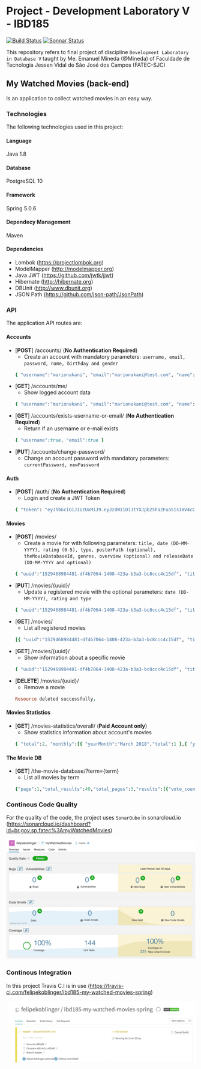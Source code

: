 # Project - Development Laboratory V - IBD185
[![Build Status](https://travis-ci.com/felipekoblinger/ibd185-my-watched-movies-spring.svg?branch=master)](https://travis-ci.com/felipekoblinger/ibd185-my-watched-movies-spring)
[![Sonnar Status](https://sonarcloud.io/api/project_badges/measure?project=br.gov.sp.fatec%3AmyWatchedMovies&metric=coverage)](https://sonarcloud.io/dashboard?id=br.gov.sp.fatec%3AmyWatchedMovies)

This repository refers to final project of discipline `Development Laboratory in Database V` taught by Me. Emanuel Mineda (@Mineda) of Faculdade de Tecnologia Jessen Vidal de São José dos Campos (FATEC-SJC)

## My Watched Movies (back-end)
Is an application to collect watched movies in an easy way.

### Technologies
The following technologies used in this project:

#### Language
Java 1.8

#### Database
PostgreSQL 10

#### Framework
Spring 5.0.6

#### Dependecy Management
Maven

#### Dependencies
- Lombok (https://projectlombok.org)
- ModelMapper (http://modelmapper.org)
- Java JWT (https://github.com/jwtk/jjwt)
- Hibernate (http://hibernate.org)
- DBUnit (http://www.dbunit.org)
- JSON Path (https://github.com/json-path/JsonPath)

### API
The application API routes are:

#### Accounts
- [**POST**] /accounts/ (**No Authentication Required**)
  * Create an account with mandatory parameters: `username, email, password, name, birthday and gender`
  ```ruby
  { "username":"marionakani", "email":"marionakani@test.com", "name":"Mario Nakani", "gender":"MALE", "birthday":"20-01-1990" }
  ```
- [**GET**] /accounts/me/
  * Show logged account data
  ```ruby
  { "username":"marionakani", "email":"marionakani@test.com", "name":"Mario Nakani", "gender":"MALE", "birthday":"20-01-1990" }
  ```
- [**GET**] /accounts/exists-username-or-email/ (**No Authentication Required**)
  * Return if an username or e-mail exists
  ```ruby
  { "username":true, "email":true }
  ```
- [**PUT**] /accounts/change-password/
  * Change an account password with mandatory parameters: `currentPassword, newPassword`

#### Auth
- [**POST**] /auth/ (**No Authentication Required**)
  * Login and create a JWT Token
  ```ruby
  { "token": "eyJhbGciOiJIUzUxMiJ9.eyJzdWIiOiJtYXJpb25ha2FuaSIsImV4cCI6MTUzMDA3MjkyMSwiaWF0IjoxNTI5NDY4MTIxfQ.D6l3fzwWOwNqj5FdHz4X21GXGFdkZ_RdTclAhkQezdoLutKimk9Cx3GVuNYxJ1QVj3Ue7Pq5He-AI3qCj-YVEw" }
  ```

#### Movies
- [**POST**] /movies/
  * Create a movie for with following parameters: `title, date (DD-MM-YYYY), rating (0-5), type, posterPath (optional), theMovieDatabaseId, genres, overview (optional) and releaseDate (DD-MM-YYYY and optional)`
  ```ruby
  { "uuid":"1529468984481-df4b7064-1408-423a-b3a3-bc8ccc4c15df", "title":"Fight Club", "date":"24-05-2017", "rating":5, "type":"SUBTITLED", "posterPath":"/anything.jpg", "theMovieDatabaseId":"550", "genres":"18", "overview":"A ticking-time-bomb insomniac and a slippery soap salesman channel primal male aggression into a shocking new form of therapy. Their concept catches on, with underground \\\"fight clubs\\\" forming in every town, until an eccentric gets in the way and ignites an out-of-control spiral toward oblivion.", "releaseDate":"15-10-1999", "createdAt":"20-06-2018 01:29:44", "updatedAt":"20-06-2018 01:29:44" }
  ```
- [**PUT**] /movies/{uuid}/
  * Update a registered movie with the optional parameters: `date (DD-MM-YYYY), rating and type`
  ```ruby
  { "uuid":"1529468984481-df4b7064-1408-423a-b3a3-bc8ccc4c15df", "title":"Fight Club", "date":"25-05-2017", "rating":5, "type":"ORIGINAL", "posterPath":"/anything.jpg", "theMovieDatabaseId":"550", "genres":"18", "overview":"A ticking-time-bomb insomniac and a slippery soap salesman channel primal male aggression into a shocking new form of therapy. Their concept catches on, with underground \\\"fight clubs\\\" forming in every town, until an eccentric gets in the way and ignites an out-of-control spiral toward oblivion.", "releaseDate":"15-10-1999", "createdAt":"20-06-2018 01:29:44", "updatedAt":"20-06-2018 01:35:43" }
  ```
- [**GET**] /movies/
  * List all registered movies
  ```ruby
  [{ "uuid":"1529468984481-df4b7064-1408-423a-b3a3-bc8ccc4c15df", "title":"Fight Club", "date":"24-05-2017", "rating":5, "type":"SUBTITLED", "posterPath":"/anything.jpg", "theMovieDatabaseId":"550", "genres":"18", "overview":"A ticking-time-bomb insomniac and a slippery soap salesman channel primal male aggression into a shocking new form of therapy. Their concept catches on, with underground \\\"fight clubs\\\" forming in every town, until an eccentric gets in the way and ignites an out-of-control spiral toward oblivion.", "releaseDate":"15-10-1999", "createdAt":"20-06-2018 01:29:44", "updatedAt":"20-06-2018 01:29:44" }]
  ```
- [**GET**] /movies/{uuid}/
  * Show information about a specific movie
  ```ruby
  { "uuid":"1529468984481-df4b7064-1408-423a-b3a3-bc8ccc4c15df", "title":"Fight Club", "date":"24-05-2017", "rating":5, "type":"SUBTITLED", "posterPath":"/anything.jpg", "theMovieDatabaseId":"550", "genres":"18", "overview":"A ticking-time-bomb insomniac and a slippery soap salesman channel primal male aggression into a shocking new form of therapy. Their concept catches on, with underground \\\"fight clubs\\\" forming in every town, until an eccentric gets in the way and ignites an out-of-control spiral toward oblivion.", "releaseDate":"15-10-1999", "createdAt":"20-06-2018 01:29:44", "updatedAt":"20-06-2018 01:29:44" }
  ```
- [**DELETE**] /movies/{uuid}/
  * Remove a movie
  ```ruby
  Resource deleted successfully.
  ```

#### Movies Statistics
- [**GET**] /movies-statistics/overall/ (**Paid Account only**)
  * Show statistics information about account's movies
  ```ruby
  { "total":2, "monthly":[{ "yearMonth":"March 2018","total":1 },{ "yearMonth":"April 2018","total":1 }], "type":{ "SUBTITLED":1,"DUBBED":1 } }
  ```

#### The Movie DB
- [**GET**] /the-movie-database/?term={term}
  * List all movies by term
  ```ruby
  {"page":1,"total_results":49,"total_pages":3,"results":[{"vote_count":756,"id":427641,"video":false,"vote_average":5.9,"title":"Rampage","popularity":71.626311,"poster_path":"/3gIO6mCd4Q4PF1tuwcyI3sjFrtI.jpg","original_language":"en","original_title":"Rampage","genre_ids":[28,12,878],"backdrop_path":"/wrqUiMXttHE4UBFMhLHlN601MZh.jpg","adult":false,"overview":"Primatologist Davis Okoye shares an unshakable bond with George, the extraordinarily intelligent, silverback gorilla who has been in his care since birth.  But a rogue genetic experiment gone awry mutates this gentle ape into a raging creature of enormous size.  To make matters worse, it’s soon discovered there are other similarly altered animals.  As these newly created alpha predators tear across North America, destroying everything in their path, Okoye teams with a discredited genetic engineer to secure an antidote, fighting his way through an ever-changing battlefield, not only to halt a global catastrophe but to save the fearsome creature that was once his friend.","release_date":"2018-04-12"},{"vote_count":165,"id":38780,"video":false,"vote_average":5.9,"title":"Rampage","popularity":12.240357,"poster_path":"/xl1q07RVwYKbkngd4eL145cBaUP.jpg","original_language":"en","original_title":"Rampage","genre_ids":[28,18,80,53,9648],"backdrop_path":"/hhbRfecY2qrqhSNuLtMgASAkRPT.jpg","adult":false,"overview":"The boredom of small town life is eating Bill Williamson alive. Feeling constrained and claustrophobic in the meaningless drudgery of everyday life and helpless against overwhelming global dissolution, Bill begins a descent into madness. His shockingly violent plan will shake the very foundations of society by painting the streets red with blood.","release_date":"2009-08-14"},{"vote_count":15,"id":99749,"video":false,"vote_average":6.4,"title":"Rampage","popularity":3.234653,"poster_path":"/8o0WyZOxZl04jk1hMXsqgMilfGT.jpg","original_language":"en","original_title":"Rampage","genre_ids":[53,18],"backdrop_path":"/7rzGNVf0nVo14XiBYwkBW4wldPW.jpg","adult":false,"overview":"Rampage delves into the subject of legal insanity, so often the default defense in modern-time gruesome crime trials. Alex McArthur plays an outwardly normal guy who goes on incredible killing and mutilating sprees until (and even after, when he escapes for a short time) he's captured. When he comes to trial, the liberal DA (Michael Biehn) is torn between his own leftist leanings and the reality of the heinous crimes for which the accused is being tried. He must argue for the death penalty.","release_date":"1987-09-01"},{"vote_count":2,"id":17288,"video":false,"vote_average":6,"title":"Rampage","popularity":1.770459,"poster_path":"/zpfWNW5CHbPHHSPb5uuMqopYfuf.jpg","original_language":"tr","original_title":"Korkusuz","genre_ids":[12,28],"backdrop_path":"/usZyWiogdUOmMTdsS7n6MRiHbZ4.jpg","adult":false,"overview":"A Turkish commando must infiltrate and capture a group of terrorists living in the mountains.","release_date":"1986-06-12"},{"vote_count":3,"id":104658,"video":false,"vote_average":5.3,"title":"Rampage","popularity":1.754968,"poster_path":"/53ywROZtzxWznTfeiOtzAAAJijS.jpg","original_language":"en","original_title":"Rampage","genre_ids":[12],"backdrop_path":"/fY2s1I0Jk4cvmqoiAqI0KL9JDaL.jpg","adult":false,"overview":"A German zoo hires two hunters to catch a rare breed of panther in Malaysia. The girlfriend of one of the hunters accompanies them on their hunt.","release_date":"1963-10-09"},{"vote_count":49,"id":395925,"video":false,"vote_average":4.8,"title":"Rampage: President Down","popularity":7.311732,"poster_path":"/vSw97KTyxUQWCyGvnrc7t73L15l.jpg","original_language":"en","original_title":"Rampage: President Down","genre_ids":[53,28,80],"backdrop_path":"/zRbVu2wAWy46H85TxayTBPKB2AR.jpg","adult":false,"overview":"Bill Williamson is back, alive and well and doing a recon mission around D.C. This time he wants to cause a major population disruption within the USA which result in devastating consequences reverberating throughout the world. His new mission this time to bring down The President of the United States and his Secret Service detail. Bill brings with him all the freak-in havoc and acidity of the previous 2 movies.","release_date":"2016-08-26"},{"vote_count":105,"id":250388,"video":false,"vote_average":5.4,"title":"Rampage: Capital Punishment","popularity":7.990752,"poster_path":"/pSpChn2UgYNzRFA0eR3YyBuoOAo.jpg","original_language":"en","original_title":"Rampage: Capital Punishment","genre_ids":[28,80,53],"backdrop_path":"/mvfXbtJJwtuy0YzbnMhShE2dikR.jpg","adult":false,"overview":"A man takes over a TV station and holds a number of hostages as a political platform to awaken humanity, instead of money.","release_date":"2014-07-19"},{"vote_count":5,"id":102167,"video":false,"vote_average":8.2,"title":"Rabbit Rampage","popularity":2.062573,"poster_path":"/c2I1jYiNltPCIPS4EQl79OkIyF1.jpg","original_language":"en","original_title":"Rabbit Rampage","genre_ids":[16],"backdrop_path":"/ogj8h3ynjJga9gFJu4jNkIOLzj3.jpg","adult":false,"overview":"Bugs Bunny is tormented by his own animator, in this successor to the 1953 cartoon \"Duck Amuck.\"","release_date":"1955-06-11"},{"vote_count":3,"id":122353,"video":false,"vote_average":6,"title":"Rampage","popularity":1.115031,"poster_path":"/x9ssGbWuWQfLXthav4sfALpL5uj.jpg","original_language":"en","original_title":"Rampage","genre_ids":[99],"backdrop_path":"/2VAz8EulRoQoSmA2CJUqBrzkNbW.jpg","adult":false,"overview":"Following his film about music and war in Iraq, Soundtrack to War , Producer/ DirectorGeorge Gittoes slices into the mirky underbelly of the Giant Land of the Free.  RAMPAGE is another Gittoes journey into the forbidden zones; – America’s war in Iraq, and in it’s own backyard – life in a Miami ‘hood – an exploration of hiphop’s musical innovations, as important as the field s the field hollers, the blue, the blues, and jazz, which also began in the black ghettos, and went on to evolve as major music styles.","release_date":"2006-11-30"},{"vote_count":2,"id":72704,"video":false,"vote_average":5.3,"title":"Rampage","popularity":1.106074,"poster_path":"/8h3ZnAPAbJiG4fzEmS1Ru9tQiMu.jpg","original_language":"en","original_title":"Rampage","genre_ids":[12,99],"backdrop_path":null,"adult":false,"overview":"The classic American bouldering movie, that helped launch the bouldering revolution. Follow Chris Sharma, Obe Carrion, and friends on a two month road trip across the west. Check out the country's best bouldering areas, and witness first ascents of dozens of the now legendary \"Sharma Problems.\" Features Castle Rock, LakeTahoe, Priest Draw, Black Mountain, The Tramway, Squamish, Humboldt, and The X-Games.","release_date":"1999-01-01"},{"vote_count":0,"id":501804,"video":false,"vote_average":0,"title":"Rampage","popularity":1.001256,"poster_path":"/vhZ3gEDHaV92Con277jzJFFQTci.jpg","original_language":"en","original_title":"Rampage","genre_ids":[28],"backdrop_path":"/hly0T5HS5DZY4eDvZyf4bltPpH6.jpg","adult":false,"overview":"An evil attempt to avenge a drug lords death ends in the murder of a DEA operative´s brother. Now it´s payback time as sergeant Jim Stone pursues his brother´s murderers as they proceed on a reign of terror and a relentless assault on the population of Washington D.C.","release_date":"1997-05-18"},{"vote_count":0,"id":199608,"video":false,"vote_average":0,"title":"Tornado Rampage","popularity":1.008043,"poster_path":"/oremTUwMbJljBCQnUyEWkwAcdIh.jpg","original_language":"cs","original_title":"Tornado Rampage","genre_ids":[99],"backdrop_path":null,"adult":false,"overview":"Tornado Rampage 2011 finds the people who were pulled into the raging tornadoes and tells their stories first-hand, with remarkable and terrifying video footage they shot in the heat of the storm. Discovery Channel's 'Stormchaser' Reed Timmer joins the hunt on the 27 April, tracking down the twisters as they form - with exclusive pictures of their progress across Alabama and Mississippi states.","release_date":"2011-05-22"},{"vote_count":1,"id":124322,"video":false,"vote_average":2,"title":"Zombie Rampage","popularity":1.222215,"poster_path":"/yhTJhjv16aEtpXQ8O2IS7FmS5gv.jpg","original_language":"en","original_title":"Zombie Rampage","genre_ids":[27],"backdrop_path":null,"adult":false,"overview":"A young man on the way to meet friends at a train station is derailed into a world full of zombies, homicidal gangs and serial killers in this Niagra of gore.","release_date":"1989-01-01"},{"vote_count":8,"id":423414,"video":false,"vote_average":6,"title":"Last Rampage: The Escape of Gary Tison","popularity":3.034239,"poster_path":"/kZDF2GDto5WCPW9wbRqrqf9yRWM.jpg","original_language":"en","original_title":"Last Rampage: The Escape of Gary Tison","genre_ids":[18],"backdrop_path":"/1RSoHYKttOBQeRTBwFuDxxXOXgM.jpg","adult":false,"overview":"The true story of the infamous prison break of Gary Tison and Randy Greenwalt from the Arizona State prison in Florence, in the summer of 1978.","release_date":"2017-09-22"},{"vote_count":0,"id":404336,"video":false,"vote_average":0,"title":"Woman Killer's Rampage","popularity":1.000137,"poster_path":"/8PCQenSMLWrzUUO01B39bvIBYMM.jpg","original_language":"cn","original_title":"Yan jiang","genre_ids":[53,18],"backdrop_path":null,"adult":false,"overview":"One man's infidelity leads to a wife's scorn and finally a woman's killer.","release_date":"1993-12-16"},{"vote_count":1,"id":426191,"video":false,"vote_average":10,"title":"London Rampage","popularity":1.062846,"poster_path":"/lxWTPFDWteqTfy5U1tWXGz8Fq0x.jpg","original_language":"en","original_title":"London Rampage","genre_ids":[28],"backdrop_path":null,"adult":false,"overview":"One man's fight to free his brother from a rough estate leads to a tournament to secure the new leader of the estate.","release_date":"2016-02-29"},{"vote_count":0,"id":13050,"video":false,"vote_average":0,"title":"Rampage Unchained","popularity":1.005894,"poster_path":null,"original_language":"en","original_title":"Rampage Unchained","genre_ids":[],"backdrop_path":"/vSYwxBUpl9wlyGIa2ZbCuq1MfU4.jpg","adult":false,"overview":"Behind the scenes footage of Quinton \"Rampage\" Jackson during his days in Pride.","release_date":"1900-01-01"},{"vote_count":0,"id":380536,"video":false,"vote_average":0,"title":"Spiritual Rampage","popularity":1.002357,"poster_path":null,"original_language":"en","original_title":"Spiritual Rampage","genre_ids":[],"backdrop_path":null,"adult":false,"overview":"Two boys go to a park to look for girls. Unusually, one of them is doing it for Lord Krishna.","release_date":"2003-01-31"},{"vote_count":0,"id":452099,"video":false,"vote_average":0,"title":"Strange Rampage","popularity":1.001687,"poster_path":"/wzKWJ1dCwdc191dtoqOX76Bz3RA.jpg","original_language":"en","original_title":"Strange Rampage","genre_ids":[35],"backdrop_path":null,"adult":false,"overview":"A psychoanalyst discusses a new phenomenon in urban America: women driven mad by loneliness. He gives us four case studies.","release_date":"1967-07-06"},{"vote_count":0,"id":28094,"video":false,"vote_average":0,"title":"American Rampage","popularity":1.000057,"poster_path":"/6QnRbywqrTv70dScp5dVikdUdGh.jpg","original_language":"en","original_title":"American Rampage","genre_ids":[28,53],"backdrop_path":null,"adult":false,"overview":"No overview found.","release_date":"1989-01-23"}]}
  ```

### Continous Code Quality
For the quality of the code, the project uses `SonarQube` in sonarcloud.io (https://sonarcloud.io/dashboard?id=br.gov.sp.fatec%3AmyWatchedMovies)

![SonarQube Screenshot](/assets/images/sonarqube-screenshot.png?raw=true "SonarQube")


### Continous Integration
In this project Travis C.I is in use (https://travis-ci.com/felipekoblinger/ibd185-my-watched-movies-spring)

![TravisCI Screenshot](/assets/images/travisci-screenshot.png?raw=true "TravisCI")
